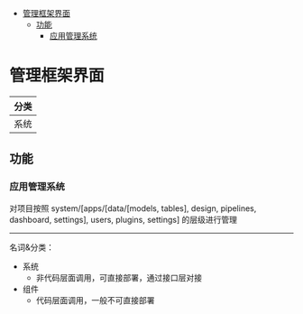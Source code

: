 - [管理框架界面](#管理框架界面)
  - [功能](#功能)
    - [应用管理系统](#应用管理系统)

# 管理框架界面

| 分类 |
| ---- |
| 系统 |

## 功能

### 应用管理系统

对项目按照 system/[apps/[data/[models, tables], design, pipelines, dashboard, settings], users, plugins, settings] 的层级进行管理

---

名词&分类：

- 系统
  - 非代码层面调用，可直接部署，通过接口层对接
- 组件
  - 代码层面调用，一般不可直接部署
